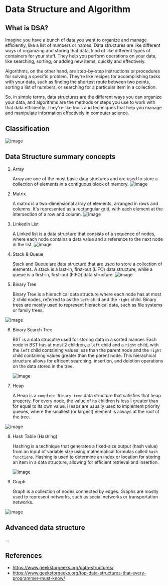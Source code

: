 # Data Structure and Algorithm

## What is DSA?

Imagine you have a bunch of data you want to organize and manage efficiently, like a list of numbers or names. Data structures are like different ways of organizing and storing that data, kind of like different types of containers for your stuff. They help you perform operations on your data, like searching, sorting, or adding new items, quickly and effectively.

Algorithms, on the other hand, are step-by-step instructions or procedures for solving a specific problem. They're like recipes for accomplishing tasks with your data, such as finding the shortest route between two points, sorting a list of numbers, or searching for a particular item in a collection.

So, in simple terms, data structures are the different ways you can organize your data, and algorithms are the methods or steps you use to work with that data efficiently. They're like tools and techniques that help you manage and manipulate information effectively in computer science.

## Classification

![image](https://github.com/linhvuquach/fundamental/assets/26388126/8deb4aeb-28c5-4022-ac88-cac60780775f)

## Data Structure summary concepts

1. Array

   Array are one of the most basic data stuctures and are used to store a collection of elements in a contiguous block of memory.
   ![image](https://github.com/linhvuquach/fundamental/assets/26388126/d9fdbe19-2a30-4288-a8a5-6d5c63891309)

2. Matrix

   A matrix is a two-dimensional array of elements, arranged in rows and columns. It's represented as a rectangular grid, with each element at the intersection of a row and column.
   ![image](https://github.com/linhvuquach/fundamental/assets/26388126/988e05d0-1d18-4941-a422-0578641858cd)

3. Linkedin List

   A Linked list is a data structure that consists of a sequence of nodes, where each node contains a data value and a reference to the next node in the list.
   ![image](https://github.com/linhvuquach/fundamental/assets/26388126/25f8bcc5-f724-44c4-b177-e31d1683326d)

4. Stack & Queue

   Stack and Queue are data structure that are used to store a collection of elements. A stack is a last-in, first-out (LIFO) data structure, while a queue is a first-in, first-out (FIFO) data structure.
   ![image](https://github.com/linhvuquach/fundamental/assets/26388126/8ac1fe9a-91a5-4add-9c26-6219616701ca)

5. Binary Tree

   Binary Tree is a hierachical data structure where each node has at most 2 child nodes, referred to as the `left` child and the `right` child. Binary trees are mostly used to represent hierachical data, such as file systems or family trees.

![image](https://github.com/linhvuquach/fundamental/assets/26388126/96dc1edc-1101-4381-839d-fe6f2cc7b18d)

6. Binary Search Tree

   BST is a data strucutre used for storing data in a sorted manner. Each node in BST has at most 2 children, a `left` child and a `right` child, with the `left` child containing values less than the parent node and the `right` child containing values greater than the parent node. This hierachical structure allows for efficent searching, insertion, and deletion operations on the data stored in the tree.

   ![image](https://github.com/linhvuquach/fundamental/assets/26388126/b98e6c30-10c9-4475-9271-a70a20cf8212)

7. Heap

   A Heap is a `complete Binary tree` data structure that satisfies that heap property. For every node, the value of its children is less | greater than for equal to its own value. Heaps are usually used to implement priority queues, where the smallest (or largest) element is always at the root of the tree.

![image](https://github.com/linhvuquach/fundamental/assets/26388126/4749ef58-2781-4cf9-afe5-97558b369a97)

8. Hash Table (Hashing)

   Hashing is a technique that generates a fixed-size output (hash value) from an input of variable size using mathematical formulas called `hash functions`. Hashing is used to determine an index or location for storing an item in a data structure, allowing for efficient retrieval and insertion.

   ![image](https://github.com/linhvuquach/fundamental/assets/26388126/1b6acd1b-ec49-480f-a740-9cd6939b4b4e)

9. Graph

   Graph is a collection of nodes connected by edges. Graphs are mostly used to represent networks, such as social networks or transportation networks.

![image](https://github.com/linhvuquach/fundamental/assets/26388126/3563a163-0a43-4c5c-a1af-e17dd7f6e392)

## Advanced data structure

...

## References

- https://www.geeksforgeeks.org/data-structures/
- https://www.geeksforgeeks.org/top-data-structures-that-every-programmer-must-know/

